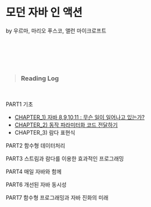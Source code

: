 # 모던 자바 인 액션 
by 우르마, 마리오 푸스코, 앨런 마이크로프트

<br/>

<br/>
<br/>
<br/>


> ### Reading Log 

<br>

PART1 기초
- [CHAPTER_1) 자바 8,9,10,11 : 무슨 일이 일어나고 있는가?](chapter1/ssyoni.md)
- [CHAPTER_2) 동작 파라미터화 코드 전달하기](chapter2/ssyoni.md)
- CHAPTER_3) 람다 표현식 
  
PART2 함수형 데이터처리

PART3 스트림과 람다를 이용한 효과적인 프로그래밍

PART4 매일 자바와 함께

PART6 개선된 자바 동시성

PART7 함수형 프로그래밍과 자바 진화의 미래


<br/>




